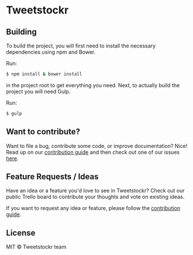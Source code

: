 # Tweetstockr

## Building
To build the project, you will first need to install the necessary dependencies using npm and Bower.

Run:
```sh
$ npm install & bower install
```
in the project root to get everything you need. Next, to actually build the project you will need Gulp.

Run:
```sh
$ gulp
```

## Want to contribute?
Want to file a bug, contribute some code, or improve documentation? Nice! Read up on our [contribution guide](https://github.com/tweetstockr/tweetstockr/blob/master/CONTRIBUTING.md) and then check out one of our issues [here](https://github.com/tweetstockr/tweetstockr/issues).

## Feature Requests / Ideas
Have an idea or a feature you'd love to see in Tweetstockr? Check out our public Trello board to contribute your thoughts and vote on existing ideas.

If you want to request any idea or feature, please follow the [contribution guide](https://github.com/tweetstockr/tweetstockr/blob/master/CONTRIBUTING.md).

## License
MIT © Tweetstockr team
